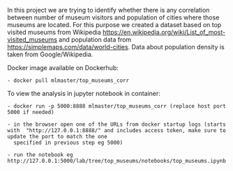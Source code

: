In this project we are trying to identify whether there is any correlation between number of museum visitors and population of cities where those museums are located. For this purpose we created a dataset based on top visited museums from Wikipedia https://en.wikipedia.org/wiki/List_of_most-visited_museums and population data from https://simplemaps.com/data/world-cities. Data about population density is taken from Google/Wikipedia.


Docker image available on Dockerhub: 

	- docker pull mlmaster/top_museums_corr

To view the analysis in jupyter notebook in container: 

	- docker run -p 5000:8888 mlmaster/top_museums_corr (replace host port 5000 if needed)

	- in the browser open one of the URLs from docker startup logs (starts with  "http://127.0.0.1:8888/" and includes access token, make sure to update the port to match the one 
 	  specified in previous step eg 5000)

	- run the notebook eg http://127.0.0.1:5000/lab/tree/top_museums/notebooks/top_museums.ipynb
 